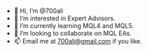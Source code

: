 - 👋 Hi, I’m @700ali
- 👀 I’m interested in Expert Advisors.
- 🌱 I’m currently learning MQL4 and MQL5.
- 💞️ I’m looking to collaborate on MQL EAs.
- 📫 Email me at 700ali@gmail.com if you like. 

<!---
700ali/700ali is a ✨ special ✨ repository because its `README.md` (this file) appears on your GitHub profile.
You can click the Preview link to take a look at your changes.
--->
